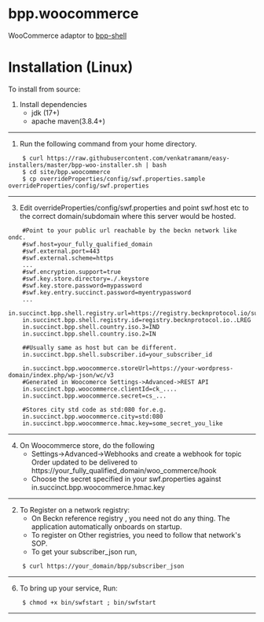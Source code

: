 # bpp.woocommerce
WooCommerce adaptor to [bpp-shell](https://github.com/venkatramanm/bpp.shell) 

# Installation (Linux)

To install from source: 

1. Install dependencies
	* jdk (17+)
	* apache maven(3.8.4+)
---	 
1. Run the following command from your home directory. 
```
    $ curl https://raw.githubusercontent.com/venkatramanm/easy-installers/master/bpp-woo-installer.sh | bash
    $ cd site/bpp.woocommerce
    $ cp overrideProperties/config/swf.properties.sample overrideProperties/config/swf.properties 
```
---	 
3. Edit  overrideProperties/config/swf.properties and point swf.host etc to the correct domain/subdomain where this server would be hosted.
```
    #Point to your public url reachable by the beckn network like ondc.
    #swf.host=your_fully_qualified_domain
    #swf.external.port=443
    #swf.external.scheme=https
    ...
    #swf.encryption.support=true
    #swf.key.store.directory=./.keystore
    #swf.key.store.password=mypassword
    #swf.key.entry.succinct.password=myentrypassword
    ...
    in.succinct.bpp.shell.registry.url=https://registry.becknprotocol.io/subscribers
    in.succinct.bpp.shell.registry.id=registry.becknprotocol.io..LREG
    in.succinct.bpp.shell.country.iso.3=IND
    in.succinct.bpp.shell.country.iso.2=IN
    
    ##Usually same as host but can be different.
    in.succinct.bpp.shell.subscriber.id=your_subscriber_id
    
    in.succinct.bpp.woocommerce.storeUrl=https://your-wordpress-domain/index.php/wp-json/wc/v3
    #Generated in Woocomerce Settings->Advanced->REST API
    in.succinct.bpp.woocommerce.clientId=ck_....
    in.succinct.bpp.woocommerce.secret=cs_...
    
    #Stores city std code as std:080 for.e.g.
    in.succinct.bpp.woocommerce.city=std:080
    in.succinct.bpp.woocommerce.hmac.key=some_secret_you_like
```
---	 

4. On Woocommerce store, do the following
	* Settings->Advanced->Webhooks and create a webhook for topic Order updated to be delivered to https://your_fully_qualified_domain/woo_commerce/hook 
	* Choose the secret specified in your swf.properties against in.succinct.bpp.woocommerce.hmac.key
---	 
	
2. To Register on a network registry:
	* On Beckn reference registry , you need not do any thing. The application automatically onboards on startup. 
	* To register on Other registries, you need to follow that network's SOP. 
	* To get your subscriber_json run,
``` 
    $ curl https://your_domain/bpp/subscriber_json
```
---	 
6. To bring up your service, Run:
```
    $ chmod +x bin/swfstart ; bin/swfstart 		
```
---	 
